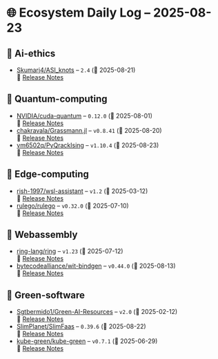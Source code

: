 # 🌐 Ecosystem Daily Log – 2025-08-23

## 🔹 Ai-ethics
- [Skumarj4/ASI_knots](https://github.com/Skumarj4/ASI_knots/releases/tag/2.4) – `2.4` (📅 2025-08-21)  
  🔗 [Release Notes](https://github.com/Skumarj4/ASI_knots/releases/tag/2.4)

## 🔹 Quantum-computing
- [NVIDIA/cuda-quantum](https://github.com/NVIDIA/cuda-quantum/releases/tag/0.12.0) – `0.12.0` (📅 2025-08-01)  
  🔗 [Release Notes](https://github.com/NVIDIA/cuda-quantum/releases/tag/0.12.0)
- [chakravala/Grassmann.jl](https://github.com/chakravala/Grassmann.jl/releases/tag/v0.8.41) – `v0.8.41` (📅 2025-08-20)  
  🔗 [Release Notes](https://github.com/chakravala/Grassmann.jl/releases/tag/v0.8.41)
- [vm6502q/PyQrackIsing](https://github.com/vm6502q/PyQrackIsing/releases/tag/v1.10.4) – `v1.10.4` (📅 2025-08-23)  
  🔗 [Release Notes](https://github.com/vm6502q/PyQrackIsing/releases/tag/v1.10.4)

## 🔹 Edge-computing
- [rish-1997/wsl-assistant](https://github.com/rish-1997/wsl-assistant/releases/tag/v1.2) – `v1.2` (📅 2025-03-12)  
  🔗 [Release Notes](https://github.com/rish-1997/wsl-assistant/releases/tag/v1.2)
- [rulego/rulego](https://github.com/rulego/rulego/releases/tag/v0.32.0) – `v0.32.0` (📅 2025-07-10)  
  🔗 [Release Notes](https://github.com/rulego/rulego/releases/tag/v0.32.0)

## 🔹 Webassembly
- [ring-lang/ring](https://github.com/ring-lang/ring/releases/tag/v1.23) – `v1.23` (📅 2025-07-12)  
  🔗 [Release Notes](https://github.com/ring-lang/ring/releases/tag/v1.23)
- [bytecodealliance/wit-bindgen](https://github.com/bytecodealliance/wit-bindgen/releases/tag/v0.44.0) – `v0.44.0` (📅 2025-08-13)  
  🔗 [Release Notes](https://github.com/bytecodealliance/wit-bindgen/releases/tag/v0.44.0)

## 🔹 Green-software
- [Sgtbermido1/Green-AI-Resources](https://github.com/Sgtbermido1/Green-AI-Resources/releases/tag/v2.0) – `v2.0` (📅 2025-02-12)  
  🔗 [Release Notes](https://github.com/Sgtbermido1/Green-AI-Resources/releases/tag/v2.0)
- [SlimPlanet/SlimFaas](https://github.com/SlimPlanet/SlimFaas/releases/tag/0.39.6) – `0.39.6` (📅 2025-08-22)  
  🔗 [Release Notes](https://github.com/SlimPlanet/SlimFaas/releases/tag/0.39.6)
- [kube-green/kube-green](https://github.com/kube-green/kube-green/releases/tag/v0.7.1) – `v0.7.1` (📅 2025-06-29)  
  🔗 [Release Notes](https://github.com/kube-green/kube-green/releases/tag/v0.7.1)